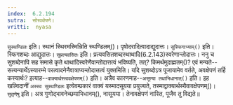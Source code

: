 ```yaml
---
index:  6.2.194
sutra:  सोरवक्षेपणे।
vritti:  nyasa
---
```


`सुस्थण्डिलः` इति। स्थानं स्थिरमस्मिन्निति स्थण्डिलम्()। पृषोदरादित्वादाद्युदात्तः। `सुस्फिगाभ्याम्()` इति। स्फिगशब्दः आद्युदात्तः। `सुप्रत्यवसितः` इति। प्रत्यवसितशब्दस्थाथादि(6.2.143)स्वरेणान्तोदात्तः। ननु च सुशब्देनापि सह समासे कृते थाथादिस्वरेणैवान्तोदात्तत्वं भविष्यति, तत्? किमर्थमुदाह्मतम्()? एवं मन्यते--सत्यन्यार्थेऽस्यारम्भे परत्वादनेनैवात्राप्यन्तोदात्तत्वं युक्तमिति। यदि सुशब्दोऽत्र पूजायामेव वर्तते, अवक्षेपणं तर्हि कस्यार्थः? इत्याह--`वाक्यार्थस्त्ववक्षेपणम्()` इति। अत्रैव कारणमाह--`असूण्या तथाभिधानात्()` इति। इह खल्विदानीं `अस्स्व सुस्थण्डिलः` इत्येवम्प्रकारं वाक्यं यस्मादसूयया प्रयुज्यते, तस्माद्वाक्यार्थस्यैवावक्षेपणम्()। `सुतृणेषु` इति। अत्र गुणोद्भावनेच्छयाभिधानम्(), नासूयया। तेनावक्षेपणं नास्ति, पूजैव तु विद्यते॥
